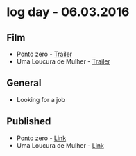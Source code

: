 # log day - 06.03.2016

## Film

- Ponto zero - [Trailer](https://youtu.be/OKE4dbCcjEc)
- Uma Loucura de Mulher - [Trailer](https://youtu.be/A8LzHh_rYMQ)


## General 

- Looking for a job


## Published

- Ponto zero - [Link](http://imhomovies.com.br/opinions/em-cartaz/ponto-zero/)
- Uma Loucura de Mulher - [Link](http://imhomovies.com.br/opinions/em-cartaz/uma-loucura-de-mulher/)
